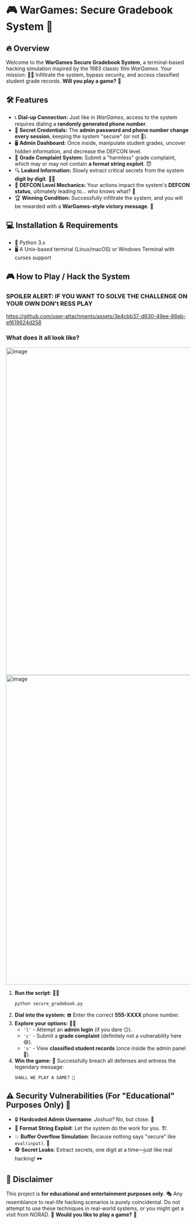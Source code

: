 # 🎮 WarGames: Secure Gradebook System 🚀

## 🔥 Overview
Welcome to the **WarGames Secure Gradebook System**, a terminal-based hacking simulation inspired by the 1983 classic film *WarGames*. Your mission: 🕵️‍♂️ Infiltrate the system, bypass security, and access classified student grade records. **Will you play a game?** 🎲

## 🛠 Features
- 📞 **Dial-up Connection:** Just like in *WarGames*, access to the system requires dialing a **randomly generated phone number**.
- 🔐 **Secret Credentials:** The **admin password and phone number change every session**, keeping the system "secure" (or not 👀).
- 🖥 **Admin Dashboard:** Once inside, manipulate student grades, uncover hidden information, and decrease the DEFCON level.
- 📜 **Grade Complaint System:** Submit a "harmless" grade complaint, which may or may not contain **a format string exploit**. 😈
- 🔍 **Leaked Information:** Slowly extract critical secrets from the system **digit by digit**. 🕵️‍♀️
- 🚨 **DEFCON Level Mechanics:** Your actions impact the system's **DEFCON status**, ultimately leading to… who knows what? 🤯
- 🏆 **Winning Condition:** Successfully infiltrate the system, and you will be rewarded with a **WarGames-style victory message**. 🎉

## 💻 Installation & Requirements
- 🐍 Python 3.x
- 🖥 A Unix-based terminal (Linux/macOS) or Windows Terminal with curses support

## 🎮 How to Play / Hack the System

### SPOILER ALERT: IF YOU WANT TO SOLVE THE CHALLENGE ON YOUR OWN DON't RESS PLAY



https://github.com/user-attachments/assets/3e4cbb37-d630-49ee-86eb-ef619624d258




### What does it all look like?
<img width="894" alt="image" src="https://github.com/user-attachments/assets/dc625071-eb60-4f25-81d0-1c4bd16cbae3" />

<img width="845" alt="image" src="https://github.com/user-attachments/assets/b299f491-8054-46d8-943b-221008b0af06" />





1. **Run the script:** 🏃‍♂️
   ```bash
   python secure_gradebook.py
   ```
2. **Dial into the system:** ☎️ Enter the correct **555-XXXX** phone number.
3. **Explore your options:** 🕵️‍♂️
   - `'l'` - Attempt an **admin login** (if you dare 😏).
   - `'c'` - Submit a **grade complaint** (definitely not a vulnerability here 😅).
   - `'s'` - View **classified student records** (once inside the admin panel 🏫).
4. **Win the game:** 🎊 Successfully breach all defenses and witness the legendary message:
   ```
   SHALL WE PLAY A GAME? 🤖
   ```

## ⚠️ Security Vulnerabilities (For "Educational" Purposes Only) 🤫
- 🔒 **Hardcoded Admin Username**: *Joshua?* No, but close. 🤖
- 📝 **Format String Exploit**: Let the system do the work for you. 🏗
- 💥 **Buffer Overflow Simulation**: Because nothing says "secure" like `eval(input)`. 🙈
- 🕵️ **Secret Leaks**: Extract secrets, one digit at a time—just like real hacking! 🕶

## 🚨 Disclaimer
This project is **for educational and entertainment purposes only**. 🎭 Any resemblance to real-life hacking scenarios is purely coincidental. Do not attempt to use these techniques in real-world systems, or you might get a visit from NORAD. 🏢 **Would you like to play a game?** 🤖

